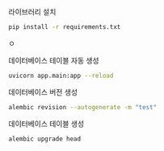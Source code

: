 라이브러리 설치
```bash
pip install -r requirements.txt
```
ㅇ

데이터베이스 테이블 자동 생성

```bash
uvicorn app.main:app --reload
```

데이터베이스 버전 생성
```bash
alembic revision --autogenerate -m "test" 
```
데이터베이스 테이블 생성
```bash
alembic upgrade head
```